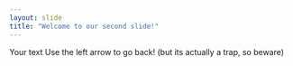 ```yaml
---
layout: slide
title: "Welcome to our second slide!"
---
```

Your text
Use the left arrow to go back! 
(but its actually a trap, so beware)
